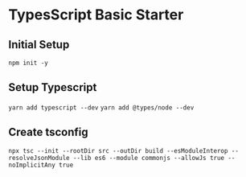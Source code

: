 # TypesScript Basic Starter
## Initial Setup
`npm init -y`

## Setup Typescript
`yarn add typescript --dev`
`yarn add @types/node --dev`

## Create tsconfig
`npx tsc --init --rootDir src --outDir build --esModuleInterop --resolveJsonModule --lib es6 --module commonjs --allowJs true --noImplicitAny true`
